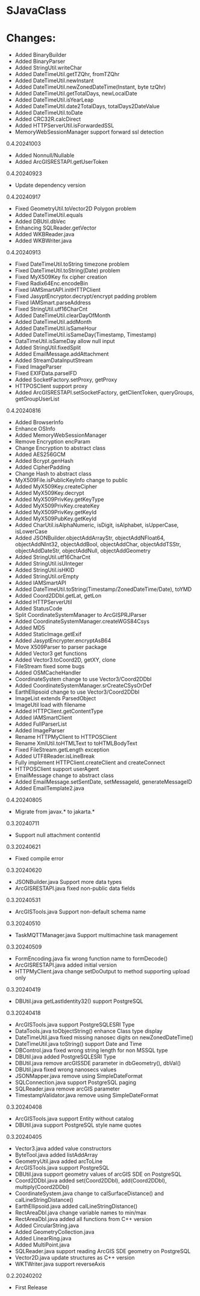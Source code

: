 # SJavaClass

# Changes:
- Added BinaryBuilder
- Added BinaryParser
- Added StringUtil.writeChar
- Added DateTimeUtil.getTZQhr, fromTZQhr
- Added DateTimeUtil.newInstant
- Added DateTimeUtil.newZonedDateTime(Instant, byte tzQhr)
- Added DateTimeUtil.getTotalDays, newLocalDate
- Added DateTimeUtil.isYearLeap
- Added DateTimeUtil.date2TotalDays, totalDays2DateValue
- Added DateTimeUtil.toDate
- Added CRC32R.calcDirect
- Added HTTPServerUtil.isForwardedSSL
- MemoryWebSessionManager support forward ssl detection

0.4.20241003
- Added Nonnull/Nullable
- Added ArcGISRESTAPI.getUserToken

0.4.20240923
- Update dependency version

0.4.20240917
- Fixed GeometryUtil.toVector2D Polygon problem
- Added DateTimeUtil.equals
- Added DBUtil.dbVec
- Enhancing SQLReader.getVector
- Added WKBReader.java
- Added WKBWriter.java

0.4.20240913
- Fixed DateTimeUtil.toString timezone problem
- Fixed DateTimeUtil.toString(Date) problem
- Fixed MyX509Key fix cipher creation
- Fixed Radix64Enc.encodeBin
- Fixed IAMSmartAPI.initHTTPClient
- Fixed JasyptEncryptor.decrypt/encrypt padding problem
- Fixed IAMSmart.parseAddress
- Fixed StringUtil.utf16CharCnt
- Added DateTimeUtil.clearDayOfMonth
- Added DateTimeUtil.addMonth
- Added DateTimeUtil.isSameHour
- Added DateTimeUtil.isSameDay(Timestamp, Timestamp)
- DataTimeUtil.isSameDay allow null input
- Added StringUtil.fixedSplit
- Added EmailMessage.addAttachment
- Added StreamDataInputStream
- Fixed ImageParser
- Fixed EXIFData.parseIFD
- Added SocketFactory.setProxy, getProxy
- HTTPOSClient support proxy
- Added ArcGISRESTAPI.setSocketFactory, getClientToken, queryGroups, getGroupUserList

0.4.20240816
- Added BrowserInfo
- Enhance OSInfo
- Added MemoryWebSessionManager
- Remove Encryption encParam
- Change Encryption to abstract class
- Added AES256GCM
- Added Bcrypt.genHash
- Added CipherPadding
- Change Hash to abstract class
- MyX509File.isPublicKeyInfo change to public
- Added MyX509Key.createCipher
- Added MyX509Key.decrypt
- Added MyX509PrivKey.getKeyType
- Added MyX509PrivKey.createKey
- Added MyX509PrivKey.getKeyId
- Added MyX509PubKey.getKeyId
- Added CharUtil.isAlphaNumeric, isDigit, isAlphabet, isUpperCase, isLowerCase
- Added JSONBuilder.objectAddArrayStr, objectAddNFloat64, objectAddNInt32, objectAddBool, objectAddChar, objectAddTSStr, objectAddDateStr, objectAddNull, objectAddGeometry
- Added StringUtil.utf16CharCnt
- Added StringUtil.isUInteger
- Added StringUtil.isHKID
- Added StringUtil.orEmpty
- Added IAMSmartAPI
- Added DateTimeUtil.toString(Timestamp/ZonedDateTime/Date), toYMD
- Added Coord2DDbl.getLat, getLon
- Added HTTPServerUtil
- Added StatusCode
- Split CoordinateSystemManager to ArcGISPRJParser
- Added CoordinateSystemManager.createWGS84Csys
- Added MD5
- Added StaticImage.getExif
- Added JasyptEncrypter.encryptAsB64
- Move X509Parser to parser package
- Added Vector3 get functions
- Added Vector3.toCoord2D, getXY, clone
- FileStream fixed some bugs
- Added OSMCacheHandler
- CoordinateSystem change to use Vector3/Coord2DDbl
- Added CoordinateSystemManager.srCreateCSysOrDef
- EarthEllipsoid change to use Vector3/Coord2DDbl
- ImageList extends ParsedObject
- ImageUtil load with filename
- Added HTTPClient.getContentType
- Added IAMSmartClient
- Added FullParserList
- Added ImageParser
- Rename HTTPMyClient to HTTPOSClient
- Rename XmlUtil.toHTMLText to toHTMLBodyText
- Fixed FileStream.getLength exception
- Added UTF8Reader.isLineBreak
- Fully implement HTTPClient.createClient and createConnect
- HTTPOSClient support userAgent
- EmailMessage change to abstract class
- Added EmailMessage.setSentDate, setMessageId, generateMessageID
- Added EmailTemplate2.java

0.4.20240805
- Migrate from javax.* to jakarta.*

0.3.20240711
- Support null attachment contentId

0.3.20240621
- Fixed compile error

0.3.20240620
- JSONBuilder.java Support more data types
- ArcGISRESTAPI.java fixed non-public data fields

0.3.20240531
- ArcGISTools.java Support non-default schema name

0.3.20240510
- TaskMQTTManager.java Support multimachine task management

0.3.20240509
- FormEncoding.java fix wrong function name to formDecode()
- ArcGISRESTAPI.java added initial version
- HTTPMyClient.java change setDoOutput to method supporting upload only

0.3.20240419
- DBUtil.java getLastIdentity32() support PostgreSQL

0.3.20240418
- ArcGISTools.java support PostgreSQLESRI Type
- DataTools.java toObjectString() enhance Class type display
- DateTimeUtil.java fixed missing nanosec digits on newZonedDateTime()
- DateTimeUtil.java toString() support Date and Time
- DBControl.java fixed wrong string length for non MSSQL type
- DBUtil.java added PostgreSQLESRI Type
- DBUtil.java remove arcGISSDE parameter in dbGeometry(), dbVal()
- DBUtil.java fixed wrong nanosecs values
- JSONMapper.java remove using SimpleDateFormat
- SQLConnection.java support PostgreSQL paging
- SQLReader.java remove arcGIS parameter
- TimestampValidator.java remove using SimpleDateFormat

0.3.20240408
- ArcGISTools.java support Entity without catalog
- DBUtil.java support PostgreSQL style name quotes

0.3.20240405
- Vector3.java added value constructors
- ByteTool.java added listAddArray
- GeometryUtil.java added arcToLine
- ArcGISTools.java support PostgreSQL
- DBUtil.java support geometry values of arcGIS SDE on PostgreSQL
- Coord2DDbl.java added set(Coord2DDbl), add(Coord2DDbl), multiply(Coord2DDbl)
- CoordinateSystem.java change to calSurfaceDistance() and calLineStringDistance()
- EarthEllipsoid.java added calLineStringDistance()
- RectAreaDbl.java change variable names to min/max
- RectAreaDbl.java added all functions from C++ version
- Added CircularString.java
- Added GeometryCollection.java
- Added LinearRing.java
- Added MultiPoint.java
- SQLReader.java support reading ArcGIS SDE geometry on PostgreSQL
- Vector2D.java update structures as C++ version
- WKTWriter.java support reverseAxis

0.2.20240202
- First Release